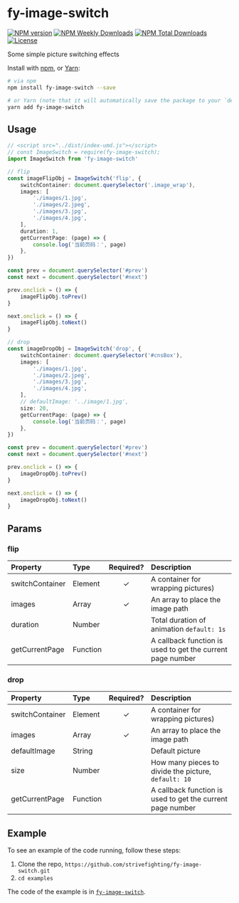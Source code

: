# fy-image-switch

[![NPM version](https://badgen.net/npm/v/fy-image-switch)](https://www.npmjs.com/package/fy-image-switch)
[![NPM Weekly Downloads](https://badgen.net/npm/dw/fy-image-switch)](https://www.npmjs.com/package/fy-image-switch)
[![NPM Total Downloads](https://badgen.net/npm/dt/fy-image-switch)](https://www.npmjs.com/package/fy-image-switch)
[![License](https://badgen.net/npm/license/fy-image-switch)](https://www.npmjs.com/package/fy-image-switch)

Some simple picture switching effects

Install with [npm](https://www.npmjs.com/), or [Yarn](https://yarnpkg.com/):

```bash
# via npm
npm install fy-image-switch --save

# or Yarn (note that it will automatically save the package to your `dependencies` in `package.json`)
yarn add fy-image-switch
```

## Usage

```typescript
// <script src="../dist/index-umd.js"></script>
// const ImageSwitch = require(fy-image-switch);
import ImageSwitch from 'fy-image-switch'

// flip
const imageFlipObj = ImageSwitch('flip', {
    switchContainer: document.querySelector('.image_wrap'),
    images: [
        './images/1.jpg',
        './images/2.jpeg',
        './images/3.jpg',
        './images/4.jpg',
    ],
    duration: 1,
    getCurrentPage: (page) => {
        console.log('当前页码：', page)
    },
})

const prev = document.querySelector('#prev')
const next = document.querySelector('#next')

prev.onclick = () => {
    imageFlipObj.toPrev()
}

next.onclick = () => {
    imageFlipObj.toNext()
}

// drop
const imageDropObj = ImageSwitch('drop', {
    switchContainer: document.querySelector('#cnsBox'),
    images: [
        './images/1.jpg',
        './images/2.jpeg',
        './images/3.jpg',
        './images/4.jpg',
    ],
    // defaultImage: '../image/1.jpg',
    size: 20,
    getCurrentPage: (page) => {
        console.log('当前页码：', page)
    },
})

const prev = document.querySelector('#prev')
const next = document.querySelector('#next')

prev.onclick = () => {
    imageDropObj.toPrev()
}

next.onclick = () => {
    imageDropObj.toNext()
}
```

## Params

### flip



| Property     | Type            | Required? | Description                                                                                                                                 |
| :----------- | :-------------- | :-------: | :------------------------------------------------------------------------------------------------------------------------------------------ |
| switchContainer | Element          |     ✓     | A container for wrapping pictures)                                                                           |
| images       | Array<string>          |     ✓     | An array to place the image path                                                                                                                           |
| duration     | Number          |          | Total duration of animation `default: 1s`                                                                                                                |
| getCurrentPage       | Function |          | A callback function is used to get the current page number |





### drop


| Property     | Type            | Required? | Description                                                                                                                                 |
| :----------- | :-------------- | :-------: | :------------------------------------------------------------------------------------------------------------------------------------------ |
| switchContainer | Element          |     ✓     | A container for wrapping pictures)                                                                           |
| images       | Array<string>          |     ✓     | An array to place the image path                                                                                                                           |
| defaultImage     | String          |          | Default picture  
| size     | Number          |          | How many pieces to divide the picture, `default: 10   `                                                                                                           |
| getCurrentPage       | Function |          | A callback function is used to get the current page number |



## Example

To see an example of the code running, follow these steps:

1. Clone the repo, `https://github.com/strivefighting/fy-image-switch.git`
1. `cd examples`

The code of the example is in [`fy-image-switch`](https://github.com/strivefighting/fy-image-switch/blob/master/examples).
